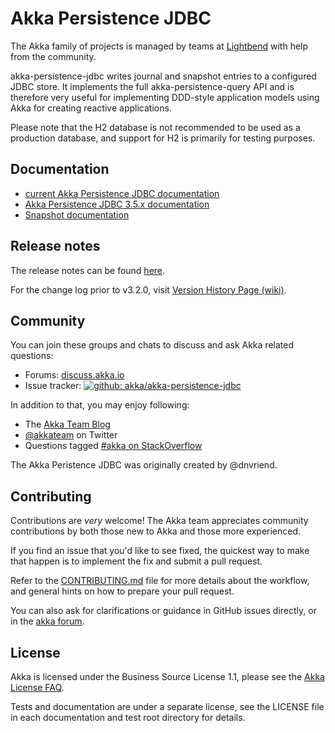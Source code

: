 # Akka Persistence JDBC

The Akka family of projects is managed by teams at [Lightbend](https://lightbend.com/) with help from the community.

akka-persistence-jdbc writes journal and snapshot entries to a configured JDBC store. It implements the full akka-persistence-query API and is therefore very useful for implementing DDD-style 
application models using Akka for creating reactive applications.

Please note that the H2 database is not recommended to be used as a production database, and support for H2 is primarily for testing purposes.

## Documentation

* [current Akka Persistence JDBC documentation](https://doc.akka.io/libraries/akka-persistence-jdbc/current/)
* [Akka Persistence JDBC 3.5.x documentation](https://doc.akka.io/libraries/akka-persistence-jdbc/3.5/)
* [Snapshot documentation](https://doc.akka.io/libraries/akka-persistence-jdbc/snapshot/)

## Release notes

The release notes can be found [here](https://github.com/akka/akka-persistence-jdbc/releases).

For the change log prior to v3.2.0, visit [Version History Page (wiki)](https://github.com/akka/akka-persistence-jdbc/wiki/Version-History).

## Community

You can join these groups and chats to discuss and ask Akka related questions:

- Forums: [discuss.akka.io](https://discuss.lightbend.com/c/akka/)
- Issue tracker: [![github: akka/akka-persistence-jdbc](https://img.shields.io/badge/github%3A-issues-blue.svg?style=flat-square)](https://github.com/akka/akka-persistence-jdbc/issues)

In addition to that, you may enjoy following:

- The [Akka Team Blog](https://akka.io/blog/)
- [@akkateam](https://twitter.com/akkateam) on Twitter
- Questions tagged [#akka on StackOverflow](https://stackoverflow.com/questions/tagged/akka)

The Akka Peristence JDBC was originally created by @dnvriend.


## Contributing

Contributions are *very* welcome! The Akka team appreciates community contributions by both those new to Akka and those more experienced.

If you find an issue that you'd like to see fixed, the quickest way to make that happen is to implement the fix and submit a pull request.

Refer to the [CONTRIBUTING.md](CONTRIBUTING.md) file for more details about the workflow, and general hints on how to prepare your pull request.

You can also ask for clarifications or guidance in GitHub issues directly, or in the [akka forum](https://discuss.lightbend.com/c/akka/).

## License

Akka is licensed under the Business Source License 1.1, please see the [Akka License FAQ](https://www.lightbend.com/akka/license-faq).

Tests and documentation are under a separate license, see the LICENSE file in each documentation and test root directory for details.
